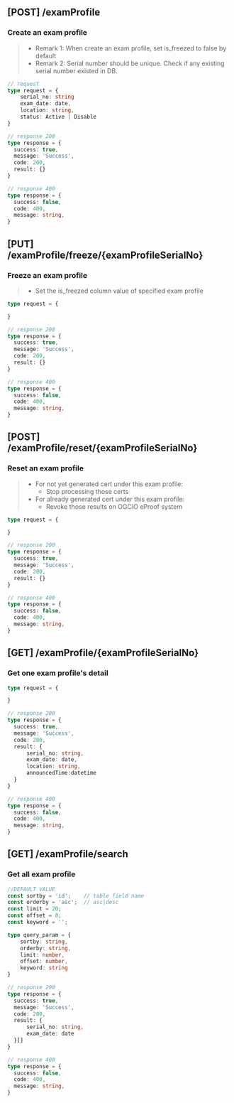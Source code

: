 ## [POST] /examProfile
### Create an exam profile
> - Remark 1: When create an exam profile, set is_freezed to false by default 
> - Remark 2: Serial number should be unique. Check if any existing serial number existed in DB.

```typescript
// request
type request = {
    serial_no: string
    exam_date: date,
    location: string,
    status: Active | Disable
}

// response 200
type response = {
  success: true,
  message: 'Success',
  code: 200,
  result: {}
}

// response 400
type response = {
  success: false,
  code: 400,
  message: string,
}
```

## [PUT] /examProfile/freeze/{examProfileSerialNo}
### Freeze an exam profile
> - Set the is_freezed column value of specified exam profile
```typescript
type request = {

}

// response 200
type response = {
  success: true,
  message: 'Success',
  code: 200,
  result: {}
}

// response 400
type response = {
  success: false,
  code: 400,
  message: string,
}
```


## [POST] /examProfile/reset/{examProfileSerialNo}
### Reset an exam profile

> - For not yet generated cert under this exam profile: 
>   - Stop processing those certs
> - For already generated cert under this exam profile:
>   - Revoke those results on OGCIO eProof system
```typescript
type request = {

}

// response 200
type response = {
  success: true,
  message: 'Success',
  code: 200,
  result: {}
}

// response 400
type response = {
  success: false,
  code: 400,
  message: string,
}
```

## [GET] /examProfile/{examProfileSerialNo}
### Get one exam profile's detail
```typescript
type request = {

}

// response 200
type response = {
  success: true,
  message: 'Success',
  code: 200,
  result: {
      serial_no: string,
      exam_date: date,
      location: string,
      announcedTime:datetime
  }
}

// response 400
type response = {
  success: false,
  code: 400,
  message: string,
}
```


## [GET] /examProfile/search
### Get all exam profile
```typescript
//DEFAULT VALUE
const sortby = 'id';    // table field name
const orderby = 'asc';  // asc|desc
const limit = 20;
const offset = 0;
const keyword = '';

type query_param = {
    sortby: string,
    orderby: string,
    limit: number,
    offset: number,
    keyword: string
}

// response 200
type response = {
  success: true,
  message: 'Success',
  code: 200,
  result: {
      serial_no: string,
      exam_date: date
  }[]
}

// response 400
type response = {
  success: false,
  code: 400,
  message: string,
}
```
